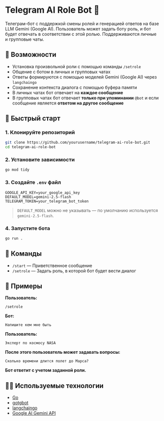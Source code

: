 # Telegram AI Role Bot 🤖

Телеграм-бот с поддержкой смены ролей и генерацией ответов на базе LLM Gemini (Google AI). Пользователь может задать боту роль, и бот будет отвечать в соответствии с этой ролью. Поддерживаются личные и групповые чаты.

## 🔧 Возможности

- Установка произвольной роли с помощью команды `/setrole`
- Общение с ботом в личных и групповых чатах
- Ответы формируются с помощью моделей Gemini (Google AI) через `langchaingo`
- Сохранение контекста диалога с помощью буфера памяти
- В личных чатах бот отвечает на **каждое сообщение**
- В групповых чатах бот отвечает **только при упоминании** `@bot` и если сообщение является **ответом на другое сообщение**

## 🚀 Быстрый старт

### 1. Клонируйте репозиторий

```bash
git clone https://github.com/yourusername/telegram-ai-role-bot.git
cd telegram-ai-role-bot
```

### 2. Установите зависимости

```bash
go mod tidy
```

### 3. Создайте `.env` файл

```env
GOOGLE_API_KEY=your_google_api_key
DEFAULT_MODEL=gemini-2.5-flash
TELEGRAM_TOKEN=your_telegram_bot_token
```

> `DEFAULT_MODEL` можно не указывать — по умолчанию используется `gemini-2.5-flash`.

### 4. Запустите бота

```bash
go run .
```

## 📜 Команды

- `/start` — Приветственное сообщение
- `/setrole` — Задать роль, в которой бот будет вести диалог

## 💬 Примеры

**Пользователь:**

`/setrole`

**Бот:**

`Напишите кем мне быть`

**Пользователь:**

`Эксперт по космосу NASA`

**После этого пользователь может задавать вопросы:**

`Сколько времени длится полет до Марса?`

**Бот ответит с учетом заданной роли.**

## 👨‍💻 Используемые технологии

- [Go](https://golang.org/)
- [gotgbot](https://github.com/PaulSonOfLars/gotgbot)
- [langchaingo](https://github.com/tmc/langchaingo)
- [Google AI Gemini API](https://ai.google.dev/)
